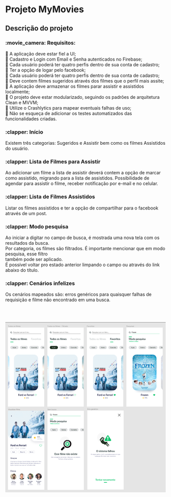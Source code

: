 <h1>Projeto MyMovies</h1>

<h2>Descrição do projeto</h2>

<h3>:movie_camera: Requisitos:</h3> 

:paperclip: A aplicação deve estar fiel a UI;<br>
:paperclip: Cadastro e Login com Email e Senha autenticados no Firebase;<br>
:paperclip: Cada usuário poderá ter quatro perfis dentro de sua conta de cadastro; <br>
:paperclip: Ter a opção de logar pelo facebook;<br>
:paperclip: Cada usuário poderá ter quatro perfis dentro de sua conta de cadastro;<br>
:paperclip: Deve contem filmes sugeridos através dos filmes que o perfil mais assite;<br>
:paperclip: A aplicação deve armazenar os filmes parar assistir e assistidos localmente;<br>
:paperclip: O projeto deve estar modularizado, seguindo os padrões de arquitetura Clean e MVVM;<br>
:paperclip: Utilize o Crashlytics para mapear eventuais falhas de uso;<br>
:paperclip: Não se esqueça de adicionar os testes automatizados das funcionalidades criadas.<br>

<p><h3>:clapper: Início </h3>
Existem três categorias: Sugeridos e Assistir bem como os filmes Assistidos do usuário.<br>

<h3> :clapper: Lista de Filmes para Assistir</h3>
Ao adicionar um filme a lista de assistir deverá contem a opção de marcar como assistido, migrando para a lista de assistidos. Possibilidade de agendar para assistir o filme, receber notificação por e-mail e no celular.<br>

<h3> :clapper: Lista de Filmes Assistidos</h3>
Listar os filmes assistidos e ter a opção de compartilhar para o facebook através de um post.<br>

<h3>:clapper: Modo pesquisa </h3>
Ao iniciar a digitar no campo de busca, é mostrada uma nova tela com os resultados da busca.<br>
Por categoria, os filmes são filtrados. É importante mencionar que em modo pesquisa, esse filtro <br> também pode ser aplicado. <br>
É possível voltar pro estado anterior limpando o campo ou através do link abaixo do título.<br>

<h3> :clapper: Cenários infelizes</h3>
Os cenários mapeados são: erros genéricos para quaisquer falhas de requisição e filme não encontrado em uma busca.</p>

<br><br>

<img src="uiProject.png" width="800px"></img>
